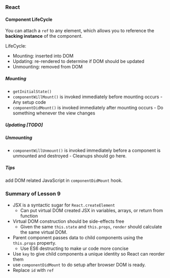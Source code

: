 ### React

#### Component LifeCycle

You can attach a `ref` to any element, which allows you to reference the **backing instance** of the component.

LifeCycle:

* Mounting: inserted into DOM
* Updating: re-rendered to determine if DOM should be updated
* Unmounting: removed from DOM

##### Mounting

* `getInitialState()`
* `componentWillMount()` is invoked immediately before mounting occurs - Any setup code
* `componentDidMount()` is invoked immediately after mounting occurs - Do something whenever the view changes

##### Updating [TODO]

##### Unmounting

* `componentWillUnmount()` is invoked immediately before a component is unmounted and destroyed - Cleanups should go here.

##### Tips

add DOM related JavaScript in `componentDidMount` hook.

### Summary of Lesson 9

* JSX is a syntactic sugar for `React.createElement`
  * Can put virtual DOM created JSX in variables, arrays, or return from function
* Virtual DOM construction should be side-effects free
  * Given the same `this.state` and `this.props`, `render` should calculate the same virtual DOM.
* Parent component passes data to child components using the `this.props` property.
  * Use ES6 destructing to make ur code more concise
* Use `key` to give child components a unique identity so React can reorder them
* use `componentDidMount` to do setup after browser DOM is ready.
* Replace `id` with `ref`
